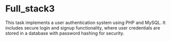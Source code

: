 # Full_stack3
This task implements a user authentication system using PHP and MySQL. It includes secure login and signup functionality, where user credentials are stored in a database with password hashing for security.

